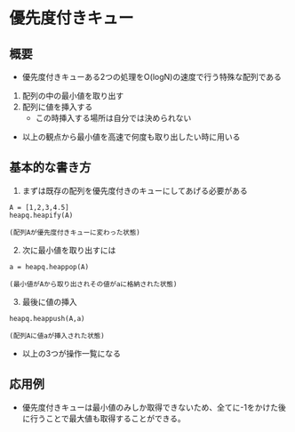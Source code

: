 # 優先度付きキュー
## 概要
- 優先度付きキューある2つの処理をO(logN)の速度で行う特殊な配列である
1. 配列の中の最小値を取り出す
2. 配列に値を挿入する
    - この時挿入する場所は自分では決められない
- 以上の観点から最小値を高速で何度も取り出したい時に用いる
## 基本的な書き方
1. まずは既存の配列を優先度付きのキューにしてあげる必要がある
```
A = [1,2,3,4.5]
heapq.heapify(A)

(配列Aが優先度付きキューに変わった状態)
```
2. 次に最小値を取り出すには
```
a = heapq.heappop(A)

(最小値がAから取り出されその値がaに格納された状態)
```
3. 最後に値の挿入
```
heapq.heappush(A,a)

(配列Aに値aが挿入された状態)
```
- 以上の3つが操作一覧になる
## 応用例
- 優先度付きキューは最小値のみしか取得できないため、全てに-1をかけた後に行うことで最大値も取得することができる。
